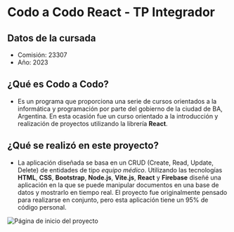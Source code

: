 # **Codo a Codo React - TP Integrador**

## **Datos de la cursada**
- Comisión: 23307
- Año: 2023

## ¿Qué es Codo a Codo?
- Es un programa que proporciona una serie de cursos orientados a la informática y programación por parte del gobierno de la ciudad de BA, Argentina. En esta ocasión fue un curso orientado a la introducción y realización de proyectos utilizando la librería **React**.

## ¿Qué se realizó en este proyecto?
- La aplicación diseñada se basa en un CRUD (Create, Read, Update, Delete) de entidades de tipo *equipo médico*. Utilizando las tecnologías **HTML**, **CSS**, **Bootstrap**, **Node.js**, **Vite.js**, **React** y **Firebase** diseñé una aplicación en la que se puede manipular documentos en una base de datos y mostrarlo en tiempo real. El proyecto fue originalmente pensado para realizarse en conjunto, pero esta aplicación tiene un 95% de código personal.

![Página de inicio del proyecto](https://i.ibb.co/V3Svv0P/265013b172903a06d5c5c4e4ee8dc31d.jpg)